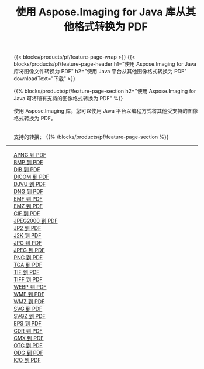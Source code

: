 ﻿---
title: 使用 Aspose.Imaging for Java 库从其他格式转换为 PDF 
weight: 3920
url: /zh-hans/java/conversion/to/pdf 
lang: zh-hans
langdirlevel: 2
locales: zh-hans,ja,it,ru,de,es,fr,nl,id,lt,pl,pt,vi,tr,ko,zh-hant,ar,hi,th,sv,cs,uk,he
description: 使用 Aspose.Imaging，您可以使用 Java 从其他格式转换为 PDF
---

{{< blocks/products/pf/feature-page-wrap >}}
{{< blocks/products/pf/feature-page-header h1="使用 Aspose.Imaging for Java 库将图像文件转换为 PDF" h2="使用 Java 平台从其他图像格式转换为 PDF" downloadText="下载" >}}


{{% blocks/products/pf/feature-page-section  h2="使用 Aspose.Imaging for Java 可将所有支持的图像格式转换为 PDF" %}}
<p align=justify>使用 Aspose.Imaging 库，您可以使用 Java 平台以编程方式将其他受支持的图像格式转换为 PDF。</p>
<br/>
支持的转换：
{{% /blocks/products/pf/feature-page-section %}}
<div class="container-fluid productfamilypage bg-gray">
    <div class="convertypes bg-gray agp-content section">
        <div class="container">
		<hr style="margin-left:-20px;"/>
		<div class="row other-converters">
		    <div class='col-md-2 other-converter remove-lp remove-rp'><a href="/imaging/zh-hans/java/conversion/apng-to-pdf" >APNG 到 PDF</a></div>
<div class='col-md-2 other-converter remove-lp remove-rp'><a href="/imaging/zh-hans/java/conversion/bmp-to-pdf" >BMP 到 PDF</a></div>
<div class='col-md-2 other-converter remove-lp remove-rp'><a href="/imaging/zh-hans/java/conversion/dib-to-pdf" >DIB 到 PDF</a></div>
<div class='col-md-2 other-converter remove-lp remove-rp'><a href="/imaging/zh-hans/java/conversion/dicom-to-pdf" >DICOM 到 PDF</a></div>
<div class='col-md-2 other-converter remove-lp remove-rp'><a href="/imaging/zh-hans/java/conversion/djvu-to-pdf" >DJVU 到 PDF</a></div>
<div class='col-md-2 other-converter remove-lp remove-rp'><a href="/imaging/zh-hans/java/conversion/dng-to-pdf" >DNG 到 PDF</a></div>
<div class='col-md-2 other-converter remove-lp remove-rp'><a href="/imaging/zh-hans/java/conversion/emf-to-pdf" >EMF 到 PDF</a></div>
<div class='col-md-2 other-converter remove-lp remove-rp'><a href="/imaging/zh-hans/java/conversion/emz-to-pdf" >EMZ 到 PDF</a></div>
<div class='col-md-2 other-converter remove-lp remove-rp'><a href="/imaging/zh-hans/java/conversion/gif-to-pdf" >GIF 到 PDF</a></div>
<div class='col-md-2 other-converter remove-lp remove-rp'><a href="/imaging/zh-hans/java/conversion/jpeg2000-to-pdf" >JPEG2000 到 PDF</a></div>
<div class='col-md-2 other-converter remove-lp remove-rp'><a href="/imaging/zh-hans/java/conversion/jp2-to-pdf" >JP2 到 PDF</a></div>
<div class='col-md-2 other-converter remove-lp remove-rp'><a href="/imaging/zh-hans/java/conversion/j2k-to-pdf" >J2K 到 PDF</a></div>
<div class='col-md-2 other-converter remove-lp remove-rp'><a href="/imaging/zh-hans/java/conversion/jpg-to-pdf" >JPG 到 PDF</a></div>
<div class='col-md-2 other-converter remove-lp remove-rp'><a href="/imaging/zh-hans/java/conversion/jpeg-to-pdf" >JPEG 到 PDF</a></div>
<div class='col-md-2 other-converter remove-lp remove-rp'><a href="/imaging/zh-hans/java/conversion/png-to-pdf" >PNG 到 PDF</a></div>
<div class='col-md-2 other-converter remove-lp remove-rp'><a href="/imaging/zh-hans/java/conversion/tga-to-pdf" >TGA 到 PDF</a></div>
<div class='col-md-2 other-converter remove-lp remove-rp'><a href="/imaging/zh-hans/java/conversion/tif-to-pdf" >TIF 到 PDF</a></div>
<div class='col-md-2 other-converter remove-lp remove-rp'><a href="/imaging/zh-hans/java/conversion/tiff-to-pdf" >TIFF 到 PDF</a></div>
<div class='col-md-2 other-converter remove-lp remove-rp'><a href="/imaging/zh-hans/java/conversion/webp-to-pdf" >WEBP 到 PDF</a></div>
<div class='col-md-2 other-converter remove-lp remove-rp'><a href="/imaging/zh-hans/java/conversion/wmf-to-pdf" >WMF 到 PDF</a></div>
<div class='col-md-2 other-converter remove-lp remove-rp'><a href="/imaging/zh-hans/java/conversion/wmz-to-pdf" >WMZ 到 PDF</a></div>
<div class='col-md-2 other-converter remove-lp remove-rp'><a href="/imaging/zh-hans/java/conversion/svg-to-pdf" >SVG 到 PDF</a></div>
<div class='col-md-2 other-converter remove-lp remove-rp'><a href="/imaging/zh-hans/java/conversion/svgz-to-pdf" >SVGZ 到 PDF</a></div>
<div class='col-md-2 other-converter remove-lp remove-rp'><a href="/imaging/zh-hans/java/conversion/eps-to-pdf" >EPS 到 PDF</a></div>
<div class='col-md-2 other-converter remove-lp remove-rp'><a href="/imaging/zh-hans/java/conversion/cdr-to-pdf" >CDR 到 PDF</a></div>
<div class='col-md-2 other-converter remove-lp remove-rp'><a href="/imaging/zh-hans/java/conversion/cmx-to-pdf" >CMX 到 PDF</a></div>
<div class='col-md-2 other-converter remove-lp remove-rp'><a href="/imaging/zh-hans/java/conversion/otg-to-pdf" >OTG 到 PDF</a></div>
<div class='col-md-2 other-converter remove-lp remove-rp'><a href="/imaging/zh-hans/java/conversion/odg-to-pdf" >ODG 到 PDF</a></div>
<div class='col-md-2 other-converter remove-lp remove-rp'><a href="/imaging/zh-hans/java/conversion/ico-to-pdf" >ICO 到 PDF</a></div>
                </div>
        </div>
    </div>
</div>
<br/>

